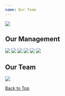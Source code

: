 ```yaml
---
name: Our Team
---
```


![](https://www.emarineonline.com/api/common/r/oss?path=prod/mall/10.jpg)

## Our Management

![](https://www.emarineonline.com/api/common/r/oss?path=prod/mall/DES_IMG_18c620e0-53c2-11ea-b61c-57a57ee7d75c.png)
![](https://www.emarineonline.com/api/common/r/oss?path=prod/mall/DES_IMG_35f3c370-53c2-11ea-b61c-57a57ee7d75c.png)
![](https://www.emarineonline.com/api/common/r/oss?path=prod/mall/DES_IMG_6b45af50-5784-11ea-9832-27d089e36f59.png)
![](https://www.marineonline.com/api/common/r/oss?path=prod/mall/DES_IMG_b40fcb70-9367-11ea-8a5f-e11936605b7f.png)
![](https://www.emarineonline.com/api/common/r/oss?path=prod/mall/DES_IMG_446e1f90-53c2-11ea-b61c-57a57ee7d75c.png)
![](https://www.emarineonline.com/api/common/r/oss?path=prod/mall/DES_IMG_4d557b30-53c2-11ea-b61c-57a57ee7d75c.png)

## Our Team

![](https://www.emarineonline.com/api/common/r/oss?path=prod/mall/22.jpg)

[Back to Top](ourteam#)

